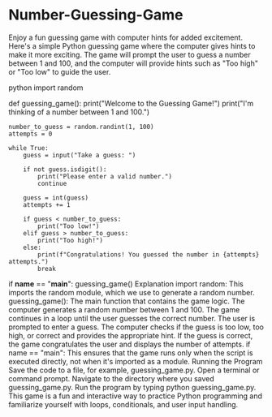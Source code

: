# Number-Guessing-Game
Enjoy a fun guessing game with computer hints for added excitement.
Here's a simple Python guessing game where the computer gives hints to make it more exciting. The game will prompt the user to guess a number between 1 and 100, and the computer will provide hints such as "Too high" or "Too low" to guide the user.

python
import random

def guessing_game():
    print("Welcome to the Guessing Game!")
    print("I'm thinking of a number between 1 and 100.")
    
    number_to_guess = random.randint(1, 100)
    attempts = 0
    
    while True:
        guess = input("Take a guess: ")
        
        if not guess.isdigit():
            print("Please enter a valid number.")
            continue
        
        guess = int(guess)
        attempts += 1
        
        if guess < number_to_guess:
            print("Too low!")
        elif guess > number_to_guess:
            print("Too high!")
        else:
            print(f"Congratulations! You guessed the number in {attempts} attempts.")
            break

if __name__ == "__main__":
    guessing_game()
Explanation
import random: This imports the random module, which we use to generate a random number.
guessing_game(): The main function that contains the game logic.
The computer generates a random number between 1 and 100.
The game continues in a loop until the user guesses the correct number.
The user is prompted to enter a guess.
The computer checks if the guess is too low, too high, or correct and provides the appropriate hint.
If the guess is correct, the game congratulates the user and displays the number of attempts.
if name == "main": This ensures that the game runs only when the script is executed directly, not when it's imported as a module.
Running the Program
Save the code to a file, for example, guessing_game.py.
Open a terminal or command prompt.
Navigate to the directory where you saved guessing_game.py.
Run the program by typing python guessing_game.py.
This game is a fun and interactive way to practice Python programming and familiarize yourself with loops, conditionals, and user input handling.






